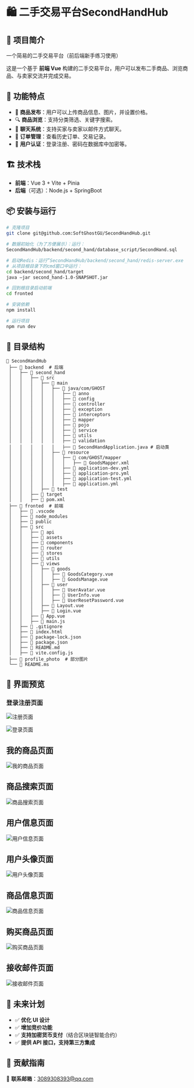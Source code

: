 # 🛍️ 二手交易平台SecondHandHub

## 📌 项目简介

一个简易的二手交易平台（前后端新手练习使用）

这是一个基于 **前端 Vue** 构建的二手交易平台，用户可以发布二手商品、浏览商品、与卖家交流并完成交易。

## 🚀 功能特点
- 🛒 **商品发布**：用户可以上传商品信息、图片，并设置价格。
- 🔍 **商品浏览**：支持分类筛选、关键字搜索。
- 💬 **聊天系统**：支持买家与卖家以邮件方式聊天。
- 🔄 **订单管理**：查看历史订单、交易记录。
- 🔐 **用户认证**：登录注册、密码在数据库中加密等。

## 🏗️ 技术栈
- **前端**：Vue 3 + Vite + Pinia
- **后端**（可选）：Node.js + SpringBoot

## 📦 安装与运行
```bash
# 克隆项目
git clone git@github.com:SoftGhostGU/SecondHandHub.git

# 数据初始化（为了方便展示）：运行： 
SecondHandHub/backend/second_hand/database_script/SecondHand.sql

# 启动Redis：运行”SecondHandHub/backend/second_hand/redis-server.exe
# 从项目根目录下的cmd窗口中运行：
cd backend/second_hand/target
java –jar second_hand-1.0-SNAPSHOT.jar

# 回到根目录启动前端
cd fronted

# 安装依赖
npm install

# 运行项目
npm run dev
```

## 📜 目录结构
```
📂 SecondHandHub
 ├── 📁 backend  # 后端
 │   ├── 📁 second_hand
 │   │   ├── 📁 src
 │   │   │   ├── 📁 main
 │   │   │   │   ├── 📁 java/com/GHOST
 │   │   │   │   │   ├── 📁 anno
 │   │   │   │   │   ├── 📁 config
 │   │   │   │   │   ├── 📁 controller
 │   │   │   │   │   ├── 📁 exception
 │   │   │   │   │   ├── 📁 interceptors
 │   │   │   │   │   ├── 📁 mapper
 │   │   │   │   │   ├── 📁 pojo
 │   │   │   │   │   ├── 📁 service
 │   │   │   │   │   ├── 📁 utils
 │   │   │   │   │   ├── 📁 validation
 │   │   │   │   │   ├── 📄 SecondHandApplication.java # 启动类
 │   │   │   │   ├── 📁 resource
 │   │   │   │   │   ├── 📁 com/GHOST/mapper
 │   │   │   │   │   │   ├── 📄 GoodsMapper.xml
 │   │   │   │   │   ├── 📄 application-dev.yml
 │   │   │   │   │   ├── 📄 application-pro.yml
 │   │   │   │   │   ├── 📄 application-test.yml
 │   │   │   │   │   ├── 📄 application.yml
 │   │   │   ├── 📁 test
 │   │   ├── 📁 target
 │   │   ├── 📄 pom.xml
 ├── 📁 fronted  # 前端
 │   ├── 📁 .vscode
 │   ├── 📁 node_modules
 │   ├── 📁 public
 │   ├── 📁 src
 │   │   ├── 📁 api
 │   │   ├── 📁 assets
 │   │   ├── 📁 components
 │   │   ├── 📁 router
 │   │   ├── 📁 stores
 │   │   ├── 📁 utils
 │   │   ├── 📁 views
 │   │   │   ├── 📁 goods
 │   │   │   │   ├── 📄 GoodsCategory.vue
 │   │   │   │   ├── 📄 GoodsManage.vue
 │   │   │   ├── 📁 user
 │   │   │   │   ├── 📄 UserAvatar.vue
 │   │   │   │   ├── 📄 UserInfo.vue
 │   │   │   │   ├── 📄 UserResetPassword.vue
 │   │   │   ├── 📄 Layout.vue
 │   │   │   ├── 📄 Login.vue
 │   │   ├── 📄 App.vue
 │   │   ├── 📄 main.js
 │   ├── 📄 .gitignore
 │   ├── 📄 index.html
 │   ├── 📄 package-lock.json
 │   ├── 📄 package.json
 │   ├── 📄 README.md
 │   ├── 📄 vite.config.js
 ├── 📁 profile_photo  # 部分图片
 └── 📄 README.ms
```

## 🎨 界面预览

### 登录注册页面

![注册页面](./profile_photo/1.register.png)

![登录页面](./profile_photo/2.login.png)

## 我的商品页面

![我的商品页面](./profile_photo/3.myGoods.png)

## 商品搜索页面

![商品搜索页面](./profile_photo/4.searchGoods.png)

## 用户信息页面

![用户信息页面](./profile_photo/5.userInfo.png)

## 用户头像页面

![用户头像页面](./profile_photo/6.userImage.png)

## 商品信息页面

![商品信息页面](./profile_photo/7.goodsInfo.png)

## 购买商品页面

![购买商品页面](./profile_photo/8.buyGoods.png)

## 接收邮件页面

![接收邮件页面](./profile_photo/9.receiveEMail.png)

## 📌 未来计划
- ✅ **优化 UI 设计**
- ✅ **增加竞价功能**
- ✅ **支持加密货币支付**（结合区块链智能合约）
- ✅ **提供 API 接口，支持第三方集成**

## 🤝 贡献指南

📧 **联系邮箱**：3089308393@qq.com

